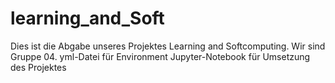 # learning_and_Soft
Dies ist die Abgabe unseres Projektes Learning and Softcomputing.
Wir sind Gruppe 04.
yml-Datei für Environment
Jupyter-Notebook für Umsetzung des Projektes
